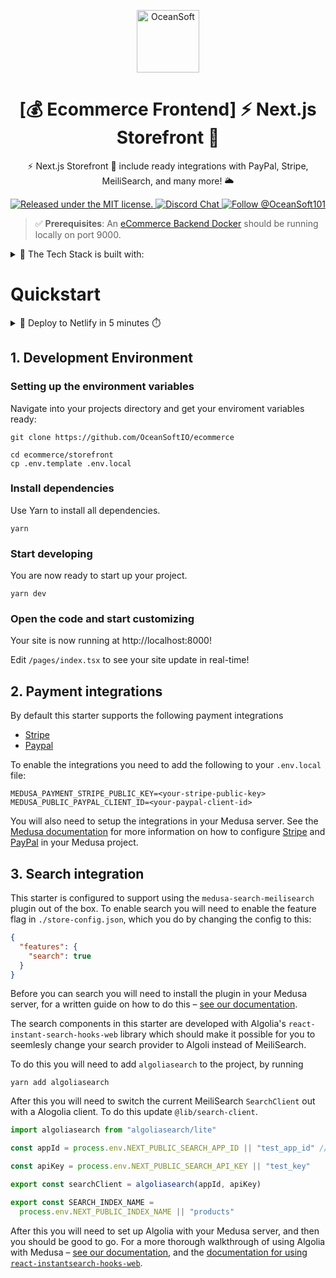 <p align="center">
  <a href="https://serverless.aws.oceansoft.io">
    <img alt="OceanSoft" src="https://academy.job4u.io/static/b5b477f8d3c818783b0ec3fb68a5e570/e64f1/logo.webp" width="100" />
  </a>
</p>

<h1 align="center">
  [💰 Ecommerce Frontend] ⚡ Next.js Storefront 💎
</h1>

<p align="center">
⚡ Next.js Storefront 💎 include ready integrations with PayPal, Stripe, MeiliSearch, and many more! 🌥
</p>

<p align="center">
  <a href="https://github.com/OceanSoftIO/ecommerce-storefront/blob/main/LICENSE">
    <img src="https://img.shields.io/badge/license-MIT-blue" alt="Released under the MIT license." />
  </a>
  <a href="https://discord.gg/KAS8GBjs">
    <img src="https://img.shields.io/badge/chat-on%20discord-7289DA.svg" alt="Discord Chat" />
  </a>
  <a href="https://twitter.com/intent/follow?screen_name=OceanSoft101">
    <img src="https://img.shields.io/twitter/follow/OceanSoft101.svg?label=Follow%20@OceanSoft101" alt="Follow @OceanSoft101" />
  </a>
</p>

> ✅ **Prerequisites**: An [eCommerce Backend Docker](https://github.com/OceanSoftIO/ecommerce/blob/main/docker/) should be running locally on port 9000.

<details>
<summary>🚦 The Tech Stack is built with:</summary>
  
  - [x] [Next.js](https://nextjs.org/) [Typescript](https://www.typescriptlang.org/): 
  
      `npx create-next-app@latest --typescript storefront`
  
  - [x] [Tailwind CSS](https://tailwindcss.com/)
  
      ```
      yarn add -D tailwindcss postcss autoprefixer
      npx tailwindcss init -p
      ```
  
  - [ ] [Cypress](https://www.cypress.io/)
  - [ ] [Medusa](https://medusajs.com/)
  - [ ] [Search]
  
</details>

# Quickstart

<details>
<summary>🚀 Deploy to Netlify in 5 minutes ⏱️</summary>

  [![Deploy to Netlify](https://www.netlify.com/img/deploy/button.svg)](https://app.netlify.com/start/deploy?repository=https://github.com/OceanSoftIO/Serverless)

  [![Netlify Status](https://api.netlify.com/api/v1/badges/1bf35fab-4d78-4932-91f3-8c8c88c81622/deploy-status)](https://app.netlify.com/sites/serverless-ecommerce-storefront/deploys)
  
</details>


## 1. Development Environment

### Setting up the environment variables

Navigate into your projects directory and get your enviroment variables ready:

```shell
git clone https://github.com/OceanSoftIO/ecommerce

cd ecommerce/storefront
cp .env.template .env.local
```

### Install dependencies

Use Yarn to install all dependencies.

```shell
yarn
```

### Start developing

You are now ready to start up your project.

```shell
yarn dev
```

### Open the code and start customizing

Your site is now running at http://localhost:8000!

Edit `/pages/index.tsx` to see your site update in real-time!

## 2. Payment integrations

By default this starter supports the following payment integrations

- [Stripe](https://stripe.com/)
- [Paypal](https://www.paypal.com/)

To enable the integrations you need to add the following to your `.env.local` file:

```shell
MEDUSA_PAYMENT_STRIPE_PUBLIC_KEY=<your-stripe-public-key>
MEDUSA_PUBLIC_PAYPAL_CLIENT_ID=<your-paypal-client-id>
```

You will also need to setup the integrations in your Medusa server. See the [Medusa documentation](https://docs.medusajs.com) for more information on how to configure [Stripe](https://docs.medusajs.com/add-plugins/stripe) and [PayPal](https://docs.medusajs.com/add-plugins/paypal) in your Medusa project.

## 3. Search integration

This starter is configured to support using the `medusa-search-meilisearch` plugin out of the box. To enable search you will need to enable the feature flag in `./store-config.json`, which you do by changing the config to this:

```json
{
  "features": {
    "search": true
  }
}
```

Before you can search you will need to install the plugin in your Medusa server, for a written guide on how to do this – [see our documentation](https://docs.medusajs.com/add-plugins/meilisearch).

The search components in this starter are developed with Algolia's `react-instant-search-hooks-web` library which should make it possible for you to seemlesly change your search provider to Algoli instead of MeiliSearch.

To do this you will need to add `algoliasearch` to the project, by running

```shell
yarn add algoliasearch
```

After this you will need to switch the current MeiliSearch `SearchClient` out with a Alogolia client. To do this update `@lib/search-client`.

```ts
import algoliasearch from "algoliasearch/lite"

const appId = process.env.NEXT_PUBLIC_SEARCH_APP_ID || "test_app_id" // You should add this to your environment variables

const apiKey = process.env.NEXT_PUBLIC_SEARCH_API_KEY || "test_key"

export const searchClient = algoliasearch(appId, apiKey)

export const SEARCH_INDEX_NAME =
  process.env.NEXT_PUBLIC_INDEX_NAME || "products"
```

After this you will need to set up Algolia with your Medusa server, and then you should be good to go. For a more thorough walkthrough of using Algolia with Medusa – [see our documentation](https://docs.medusajs.com/add-plugins/algolia), and the [documentation for using `react-instantsearch-hooks-web`](https://www.algolia.com/doc/guides/building-search-ui/getting-started/react-hooks/).
